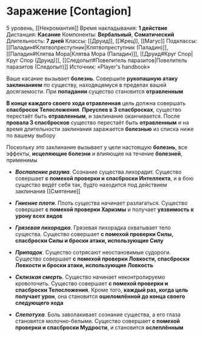 # Заражение [Contagion]
5 уровень, [[Некромантия]]
Время накладывания: **1 действие**
Дистанция: **Касание**
Компоненты: **Вербальный**, **Соматический**
Длительность: **7 дней**
Классы: [[Друид]], [[Жрец]], [[Магус]]
Подклассы: [[Паладин#Клятвопреступник|Клятвопреступник (Паладин)]], [[Паладин#Клятва Мора|Клятва Мора (Паладин)]], [[Друид#Круг Спор|Круг Спор (Друид)]], [[Следопыт#Повелитель паразитов|Повелитель паразитов (Следопыт)]]
Источник: «Player's handbook»

Ваше касание вызывает **болезнь**. Совершите **рукопашную атаку заклинанием** по существу, находящемуся в пределах вашей досягаемости. При **попадании** существо становится **отравленным**

**В конце каждого своего хода отравленная** цель должна совершать **спасбросок Телосложения**. **Преуспев в 3 спасбросках**, существо перестаёт быть **отравленным**, и заклинание оканчивается. После **провала 3 спасбросков** существо перестаёт быть **отравленным** и на время длительности заклинания заражается **болезнью** из списка ниже по вашему выбору

Поскольку это заклинание вызывает у цели настоящую **болезнь**, все эффекты, **исцеляющие болезни** и влияющие на течение **болезней**, применимы

- **_Воспаление разума_**. Сознание существа лихорадит. Существо совершает **с помехой проверки и спасброски Интеллекта**, и в бою существо ведёт себя так, будто находится под действием заклинания [[Смятение]]

- **_Гниение плоти_**. Плоть существа начинает разлагаться. Существо совершает **с помехой проверки Харизмы** и получает **уязвимость к урону всех видов**

- **_Грязевая лихорадка_**. Грязевая лихорадка охватывает тело существа. Существо совершает **с помехой проверки Силы, спасброски Силы и броски атаки, использующие Силу**

- **_Припадок_**. Существо сотрясают неостановимые судороги. Существо совершает **с помехой проверки Ловкости, спасброски Ловкости и броски атаки, использующие Ловкость**

- **_Склизкая смерть_**. Существо начинает неконтролируемо кровоточить. Существо совершает **с помехой проверки и спасброски Телосложения**. Кроме того, **каждый раз, когда цель получает урон**, она становится **ошеломлённой до конца своего следующего хода**

- **_Слепотуха_**. Боль заволакивает сознание существа, а его глаза становятся молочно-белыми. Существо совершает **с помехой проверки и спасброски Мудрости**, и становится **ослеплённым**